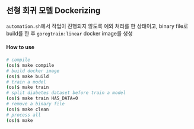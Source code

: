 ## 선형 회귀 모델 Dockerizing
`automation.sh`에서 작업이 진행되지 않도록 예외 처리를 한 상태이고, binary file로 build를 한 후 `goregtrain:linear` docker image를 생성

#### How to use
```bash
# compile
(os)$ make compile
# build docker image
(os)$ make build
# train a model
(os)$ make train
# split diabetes dataset before train a model
(os)$ make train HAS_DATA=0
# remove a binary file
(os)$ make clean
# process all
(os)$ make
```
